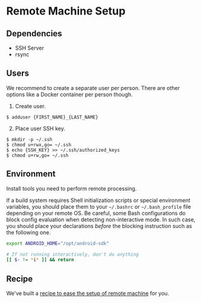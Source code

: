 # Remote Machine Setup

## Dependencies

* SSH Server
* rsync

## Users

We recommend to create a separate user per person.
There are other options like a Docker container per person though.

1. Create user.

  ```
  $ adduser {FIRST_NAME}_{LAST_NAME}
  ```

2. Place user SSH key.

  ```
  $ mkdir -p ~/.ssh
  $ chmod u+rwx,go= ~/.ssh
  $ echo {SSH_KEY} >> ~/.ssh/authorized_keys
  $ chmod u+rw,go= ~/.ssh
  ```

## Environment

Install tools you need to perform remote processing.

If a build system requires Shell initialization scripts or special environment variables,
you should place them to your `~/.bashrc` or `~/.bash_profile` file depending on your remote OS.
Be careful, some Bash configurations do block config evaluation when detecting non-interactive mode.
In such case, you should place your declarations *before* the blocking instruction such as the following one.

```bash
export ANDROID_HOME="/opt/android-sdk"

# If not running interactively, don't do anything
[[ $- != *i* ]] && return
```

## Recipe

We've built a [recipe to ease the setup of remote machine](../recipes/SETUP_REMOTE_MACHINE.md) for you.
